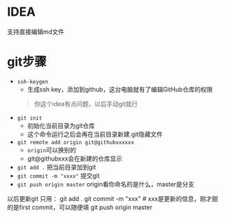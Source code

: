 # IDEA
支持直接编辑md文件

# git步骤
+ `ssh-keygen`
    + 生成ssh key，添加到github，这台电脑就有了编辑GitHub仓库的权限
  > 你这个idea有点问题，以后手动git就行
+ `git init`
  + 初始化当前目录为git仓库
  + 这个命令运行之后会再在当前目录新建.git隐藏文件
+ `git remote add origin git@githubxxxxxx`
  + `origin`可以换别的
  + git@githubxxx会在新建的仓库显示
+ `git add .` 把当前目录加到git
+ `git commit -m "xxxx"`
  提交git
+ `git push origin master`
origin看你命名的是什么，master是分支
  
以后更新git
只用：
git add .
git commit -m "xxx"  # xxx是更新的信息，刚才甜的是first commit，可以随便填
git push origin master